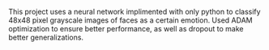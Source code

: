 This project uses a neural network implimented with only python to classify 48x48 pixel grayscale images of faces as a certain emotion. 
Used ADAM optimization to ensure better performance, as well as dropout to make better generalizations.
